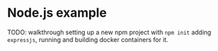 # Node.js example

TODO: walkthrough setting up a new npm project with `npm init` adding `expressjs`, running and building docker containers for it.
